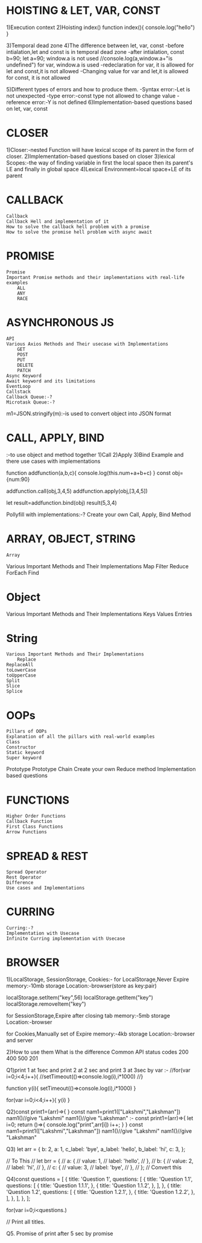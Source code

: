 # HOISTING & LET, VAR, CONST
1)Execution context
2)Hoisting 
index()
function index(){
console.log("hello")
}
 
3)Temporal dead zone
4)The difference between let, var, const
-before intialation,let and const is in temporal dead zone
-after intialation,
const b=90;
let a=90;
window.a is not used
//console.log(a,window.a+"is undefined")
for var, window.a is used
-redeclaration
for var, it is allowed
for let and const,it is not allowed
-Changing value
for var and let,it is allowed
for const, it is not allowed


5)Different types of errors and how to produce them.
-Syntax error:-Let is not unexpected
-type error:-const type not allowed to change value
-reference error:-Y is not defined
6)Implementation-based questions based on let, var, const

# CLOSER
1)Closer:-nested Function will have lexical scope of its parent in the form of closer.
2)Implementation-based questions based on closer
3)lexical Scopes:-the way of finding variable in first the local space then its parent's LE and finally in global space
4)Lexical Environment=local space+LE of its parent
	
# CALLBACK
	Callback
	Callback Hell and implementation of it
	How to solve the callback hell problem with a promise
	How to solve the promise hell problem with async await

# PROMISE
	Promise
	Important Promise methods and their implementations with real-life examples
		ALL
		ANY
		RACE

# ASYNCHRONOUS JS
	API
	Various Axios Methods and Their usecase with Implementations
		GET
		POST
		PUT
		DELETE
		PATCH
	Async Keyword
	Await keyword and its limitations
	EventLoop
	Callstack
	Callback Queue:-?
	Microtask Queue:-?
m1=JSON.stringify(m):-is used to convert object into JSON format

# CALL, APPLY, BIND
:-to use object and method together
1)Call
2)Apply
3)Bind
Example and there use cases with implementations

function addfunction(a,b,c){ 
	console.log(this.num+a+b+c)
	}
const obj={num:90}

addfunction.call(obj,3,4,5)
addfunction.apply(obj,[3,4,5])

let result=addfunction.bind(obj)
result(5,3,4)

Pollyfill with implementations:-?
Create your own Call, Apply, Bind Method


# ARRAY, OBJECT, STRING
	Array
Various Important Methods and Their Implementations
Map
Filter
Reduce
ForEach
Find
	
# Object
Various Important Methods and Their Implementations
	Keys
	Values
	Entries

# String
	Various Important Methods and Their Implementations
		Replace
    ReplaceAll
    toLowerCase
    toUpperCase
    Split
    Slice
    Splice

# OOPs
	Pillars of OOPs
	Explanation of all the pillars with real-world examples
	Class
	Constructor
	Static keyword
	Super keyword
  Prototype
	Prototype Chain
  Create your own Reduce method
  Implementation based questions

# FUNCTIONS
	Higher Order Functions
	Callback Function
	First Class Functions
	Arrow Functions

# SPREAD & REST
	Spread Operator
	Rest Operator
	Difference
	Use cases and Implementations

# CURRING
	Curring:-?
	Implementation with Usecase
	Infinite Curring implementation with Usecase

# BROWSER
1)LocalStorage, SessionStorage, Cookies:-
for LocalStorage,Never Expire 
memory:-10mb
storage Location:-browser(store as key:pair)

localStorage.setItem("key",56)
localStorage.getItem("key")
localStorage.removeItem("key")

for SessionStorage,Expire after closing tab
memory:-5mb
storage Location:-browser

for Cookies,Manually set of Expire
memory:-4kb
storage Location:-browser and server

2)How to use them
	What is the difference
	Common API status codes
		200
		400
		500
		201

Q1)print 1 at 1sec and print 2 at 2 sec and print 3 at 3sec by var
:-
//for(var i=0;i<4;i++){
//setTimeout(()=>console.log(i),i*1000)
//}

function y(i){
	setTimeout(()=>console.log(i),i*1000)
}

for(var i=0;i<4;i++){
	y(i)
}

Q2)const print1=(arr)=>{
}
const nam1=print1(["Lakshmi","Lakshman"])
nam1()//give "Lakshmi"
nam1()//give "Lakshman"
:-
const print1=(arr)=>{
let i=0;
return ()=>{
console.log("print",arr[i])
i++;
}
}
const nam1=print1(["Lakshmi","Lakshman"])
nam1()//give "Lakshmi"
nam1()//give "Lakshman"

Q3)
let arr = {
	b: 2,
  a: 1,
  c_label: 'bye',
  a_label: 'hello',
  b_label: 'hi',
  c: 3,
};

// To This
// let brr = {
//   a: {
//     value: 1,
//     label: 'hello',
//   },
//   b: {
//     value: 2,
//     label: 'hi',
//   },
//   c: {
//     value: 3,
//     label: 'bye',
//   },
// };
// Convert this

Q4)const questions = [
  {
    title: 'Question 1',
    questions: [
      {
        title: 'Question 1.1',
        questions: [
          {
            title: 'Question 1.1.1',
          },
          {
            title: 'Question 1.1.2',
          },
        ],
      },
      {
        title: 'Question 1.2',
        questions: [
          {
            title: 'Question 1.2.1',
          },
          {
            title: 'Question 1.2.2',
          },
        ],
      },
    ],
  },
];

for(var i=0;i<questions.)


// Print all titles.

Q5. Promise of print after 5 sec by promise


